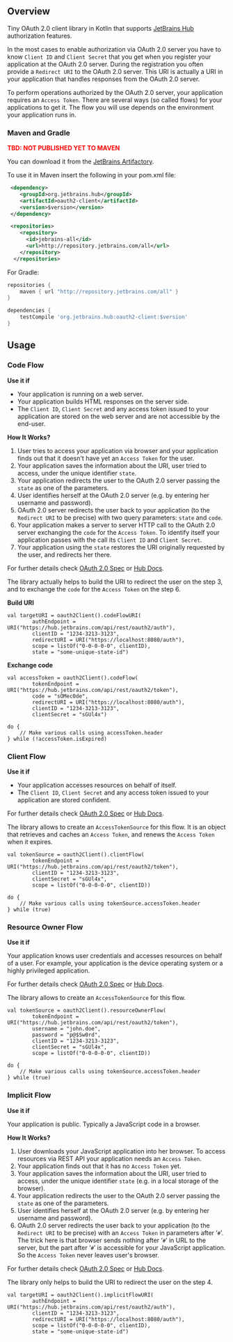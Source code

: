 ## Overview
Tiny OAuth 2.0 client library in Kotlin that supports [JetBrains Hub](http://jetbrains.com/hub) authorization
features.

In the most cases to enable authorization via OAuth 2.0 server you have to know
`Client ID` and `Client Secret` that you get when you register your application at the
OAuth 2.0 server. During the registration you often provide a `Redirect URI` to the OAuth 2.0 server.
This URI is actually a URI in your application that handles responses from the OAuth 2.0 server.

To perform operations authorized by the OAuth 2.0 server, your application requires an `Access Token`. There
are several ways (so called flows) for your applications to get it. The flow you will use depends on the
environment your application runs in.


### Maven and Gradle

**<span style="color:red">TBD: NOT PUBLISHED YET TO MAVEN</span>**

You can download it from the [JetBrains Artifactory](http://repository.jetbrains.com).

To use it in Maven insert the following in your pom.xml file:
``` xml
 <dependency>
    <groupId>org.jetbrains.hub</groupId>
    <artifactId>oauth2-client</artifactId>
    <version>$version</version>
 </dependency>

 <repositories>
    <repository>
      <id>jebrains-all</id>
      <url>http://repository.jetbrains.com/all</url>
    </repository>
  </repositories>
```

For Gradle:
``` groovy
repositories {
    maven { url "http://repository.jetbrains.com/all" }
}

dependencies {
    testCompile 'org.jetbrains.hub:oauth2-client:$version'
}
```

## Usage

### Code Flow

**Use it if**
- Your application is running on a web server.
- Your application builds HTML responses on the server side.
- The `Client ID`, `Client Secret` and any access token issued to your application are stored on the web server
  and are not accessible by the end-user.

**How It Works?**
1. User tries to access your application via browser and your application finds out that it doesn't have yet an `Access
   Token` for the user.
2. Your application saves the information about the URI, user tried to access, under the unique identifier `state`.
3. Your application redirects the user to the OAuth 2.0 server passing the `state` as one of the parameters.
4. User identifies herself at the OAuth 2.0 server (e.g. by entering her username and password).
5. OAuth 2.0 server redirects the user back to your application (to the `Redirect URI` to be precise) with two query
   parameters: `state` and `code`.
6. Your application makes a server to server HTTP call to the OAuth 2.0 server exchanging the `code` for the `Access
   Token`. To identify itself your application passes with the call its `Client ID` and `Client Secret`.
7. Your application using the `state` restores the URI originally requested by the user, and redirects her there.

For further details check [OAuth 2.0 Spec](https://tools.ietf.org/html/rfc6749#section-4.1)
or [Hub Docs](https://www.jetbrains.com/help/hub/2.0/Authorization-Code.html).

The library actually helps to build the URI to redirect the user on the step 3, and to exchange the `code` for
the `Access Token` on the step 6.

**Build URI**
```
val targetURI = oauth2Client().codeFlowURI(
        authEndpoint = URI("https://hub.jetbrains.com/api/rest/oauth2/auth"),
        clientID = "1234-3213-3123",
        redirectURI = URI("https://localhost:8080/auth"),
        scope = listOf("0-0-0-0-0", clientID),
        state = "some-unique-state-id")
```

**Exchange code**
```
val accessToken = oauth2Client().codeFlow(
        tokenEndpoint = URI("https://hub.jetbrains.com/api/rest/oauth2/token"),
        code = "sOMec0de",
        redirectURI = URI("https://localhost:8080/auth"),
        clientID = "1234-3213-3123",
        clientSecret = "sGUl4x")

do {
    // Make various calls using accessToken.header
} while (!accessToken.isExpired)
```

### Client Flow

**Use it if**
- Your application accesses resources on behalf of itself.
- The `Client ID`, `Client Secret` and any access token issued to your application are stored confident.

For further details check [OAuth 2.0 Spec](http://tools.ietf.org/html/rfc6749#section-4.4)
or [Hub Docs](https://www.jetbrains.com/help/hub/2.0/Client-Credentials.html).

The library allows to create an `AccessTokenSource` for this flow. It is an object that retrieves and
caches an `Access Token`, and renews the `Access Token` when it expires.

```
val tokenSource = oauth2Client().clientFlow(
        tokenEndpoint = URI("https://hub.jetbrains.com/api/rest/oauth2/token"),
        clientID = "1234-3213-3123",
        clientSecret = "sGUl4x",
        scope = listOf("0-0-0-0-0", clientID))

do {
    // Make various calls using tokenSource.accessToken.header
} while (true)
```

### Resource Owner Flow

**Use it if**

Your application knows user credentials and accesses resources on behalf of a user. For example, your application is
the device operating system or a highly privileged application.

For further details check [OAuth 2.0 Spec](http://tools.ietf.org/html/rfc6749#section-4.3)
or [Hub Docs](https://www.jetbrains.com/help/hub/2.0/Resource-Owner-Password-Credentials.html).

The library allows to create an `AccessTokenSource` for this flow.

```
val tokenSource = oauth2Client().resourceOwnerFlow(
        tokenEndpoint = URI("https://hub.jetbrains.com/api/rest/oauth2/token"),
        username = "john.doe",
        password = "p@$Sw0rd",
        clientID = "1234-3213-3123",
        clientSecret = "sGUl4x",
        scope = listOf("0-0-0-0-0", clientID))

do {
    // Make various calls using tokenSource.accessToken.header
} while (true)
```

### Implicit Flow

**Use it if**

Your application is public. Typically a JavaScript code in a browser.

**How It Works?**
1. User downloads your JavaScript application into her browser. To access resources via REST API your application
   needs an `Access Token`.
2. Your application finds out that it has no `Access Token` yet.
3. Your application saves the information about the URI, user tried to access, under the unique identifier `state`
   (e.g. in a local storage of the browser).
4. Your application redirects the user to the OAuth 2.0 server passing the `state` as one of the parameters.
5. User identifies herself at the OAuth 2.0 server (e.g. by entering her username and password).
6. OAuth 2.0 server redirects the user back to your application (to the `Redirect URI` to be precise) with an
   `Access Token` in parameters after ‘`#`’. The trick here is that browser sends nothing after ‘`#`’ in URL to
   the server, but the part after ‘`#`’ is accessible for your JavaScript application. So the `Access Token` never
   leaves user's browser.

For further details check [OAuth 2.0 Spec](http://tools.ietf.org/html/rfc6749#section-4.2)
or [Hub Docs](https://www.jetbrains.com/help/hub/2.0/Implicit.html).

The library only helps to build the URI to redirect the user on the step 4.

```
val targetURI = oauth2Client().implicitFlowURI(
        authEndpoint = URI("https://hub.jetbrains.com/api/rest/oauth2/auth"),
        clientID = "1234-3213-3123",
        redirectURI = URI("https://localhost:8080/auth"),
        scope = listOf("0-0-0-0-0", clientID),
        state = "some-unique-state-id")
```
